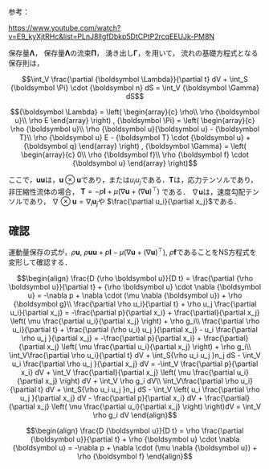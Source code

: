 
参考：

https://www.youtube.com/watch?v=E9_kyXjtRHc&list=PLnJ8lIgfDbkp5DtCPtP2rcqEEUJk-PM8N


保存量$\boldsymbol \Lambda$，
保存量$\boldsymbol \Lambda$の流束$\boldsymbol \Pi$，
湧き出し$\boldsymbol \Gamma$，を用いて，
流れの基礎方程式となる保存則は，

```math
\int_V \frac{\partial {\boldsymbol \Lambda}}{\partial t} dV
+ \int_S {\boldsymbol \Pi} \cdot {\boldsymbol n} dS
= \int_V {\boldsymbol \Gamma} dS
```

```math
{\boldsymbol \Lambda} = \left( 
\begin{array}{c}
\rho\\
\rho {\boldsymbol u}\\
\rho E
\end{array} \right)
,
{\boldsymbol \Pi} = \left(
\begin{array}{c}
\rho {\boldsymbol u}\\
\rho {\boldsymbol u}{\boldsymbol u} - {\boldsymbol T}\\
\rho {\boldsymbol u} E - {\boldsymbol T} \cdot {\boldsymbol u} + {\boldsymbol q}
\end{array} \right)
,
{\boldsymbol \Gamma} = \left(
\begin{array}{c}
0\\
\rho {\boldsymbol f}\\
\rho {\boldsymbol f} \cdot {\boldsymbol u}
\end{array} \right)
```

ここで，${\boldsymbol u}{\boldsymbol u}$は，${\boldsymbol u}\otimes{\boldsymbol u}$であり，または$u_i u_j$である．${\boldsymbol T}$は，応力テンソルであり，非圧縮性流体の場合，
${\boldsymbol T} = -p{\boldsymbol I} + \mu \left( \nabla {\boldsymbol u} + (\nabla {\boldsymbol u})^\top \right)$
である．
$\nabla {\boldsymbol u}$は，速度勾配テンソルであり，
$\nabla\otimes {\boldsymbol u} = \nabla_i {\boldsymbol u}_j$や
$\frac{\partial u_i}{\partial x_j}$である．

## 確認

運動量保存の式が，$\rho {\boldsymbol u}$, $\rho {\boldsymbol u} {\boldsymbol u} + p{\boldsymbol I} - \mu (\nabla {\boldsymbol u} + (\nabla {\boldsymbol u})^\top)$, $\rho {\boldsymbol f}$であることをNS方程式を変形して確認する．

```math
\begin{align}
\frac{D {\rho \boldsymbol u}}{D t} = \frac{\partial {\rho \boldsymbol u}}{\partial t} + {\rho \boldsymbol u} \cdot \nabla {\boldsymbol u} = -\nabla p + \nabla \cdot (\mu \nabla {\boldsymbol u}) + \rho {\boldsymbol g}\\
\frac{\partial \rho u_i}{\partial t} + \rho u_j \frac{\partial u_i}{\partial x_j} = -\frac{\partial p}{\partial x_i} + \frac{\partial}{\partial x_j} \left( \mu \frac{\partial u_i}{\partial x_j} \right) + \rho g_i\\
\frac{\partial \rho u_i}{\partial t} + \frac{\partial (\rho u_i) u_j }{\partial x_j} - u_i \frac{\partial \rho u_j }{\partial x_j} = -\frac{\partial p}{\partial x_i} + \frac{\partial}{\partial x_j} \left( \mu \frac{\partial u_i}{\partial x_j} \right) + \rho g_i\\
\int_V\frac{\partial \rho u_i}{\partial t} dV 
+ \int_S{\rho u_i u_j }n_j dS 
- \int_V u_i \frac{\partial \rho u_j }{\partial x_j} dV 
= -\int_V \frac{\partial p}{\partial x_i} dV
+ \int_V \frac{\partial}{\partial x_j} \left( \mu \frac{\partial u_i}{\partial x_j} \right) dV
+ \int_V \rho g_i dV\\
\int_V\frac{\partial \rho u_i}{\partial t} dV + \int_S{\rho u_i u_j }n_j dS 
- \int_V \left( u_i \frac{\partial \rho u_j }{\partial x_j} dV -  \frac{\partial p}{\partial x_i} dV
+ \frac{\partial}{\partial x_j} \left( \mu \frac{\partial u_i}{\partial x_j} \right) 
\right)dV = \int_V \rho g_i dV
\end{align}
```



```math
\begin{align}
\frac{D {\boldsymbol u}}{D t} 
=
\rho \frac{\partial {\boldsymbol u}}{\partial t} 
+ \rho {\boldsymbol u} \cdot \nabla {\boldsymbol u} = -\nabla p + \nabla \cdot (\mu \nabla {\boldsymbol u}) + \rho {\boldsymbol f}
\end{align}
```

